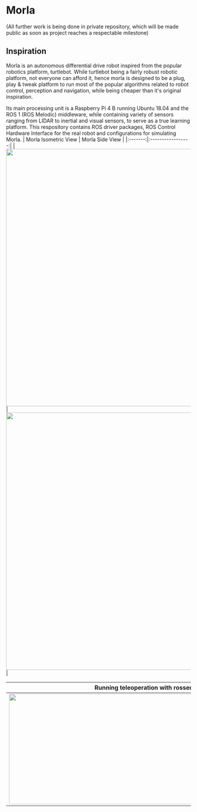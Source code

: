 # Morla
(All further work is being done in private repository, which will be made public as soon as project reaches a respectable milestone)

## Inspiration
Morla is an autonomous differential drive robot inspired from the popular robotics platform, turtlebot. While turtlebot being a fairly robust robotic platform, not everyone can afford it, hence morla is designed to be a plug, play & tweak platform to run most of the popular algorithms related to robot control, perception and navigation, while being cheaper than it's original inspiration.

Its main processing unit is a Raspberry Pi 4 B running Ubuntu 18.04 and the ROS 1 (ROS Melodic) middleware, while containing variety of sensors ranging from LIDAR to inertial and visual sensors, to serve as a true learning platform. This respository contains ROS driver packages, ROS Control Hardware Interface for the real robot and configurations for simulating Morla.
| Morla Isometric View | Morla Side View | 
|:-------:|:-----------------:|
|  <img src="https://user-images.githubusercontent.com/97186785/167469105-67300ebb-e358-42b8-afb9-97fa182423ff.JPG" width="700"> | <img src="https://user-images.githubusercontent.com/97186785/167471554-6f4d96a5-036d-4fa4-ae50-e7229ca264ae.JPG" width="700">|

| Running teleoperation with rosserial | SLAM using Google Cartographer(Partial) |
|:-------:|:-----------------:|
|<img src="media/morla_teleop.gif" width="750" height = "300"/> | <img src="https://user-images.githubusercontent.com/97186785/170633482-032d4c19-f23a-491f-96ae-c1397b1d0e2e.png" width="650" height = "300"/> |
